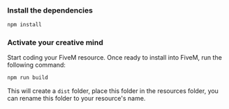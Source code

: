 
### Install the dependencies

```bash
npm install
```

### Activate your creative mind

Start coding your FiveM resource. Once ready to install into FiveM, run the following command:

```bash
npm run build
```

This will create a `dist` folder, place this folder in the resources folder, you can rename this folder to your resource's name.
